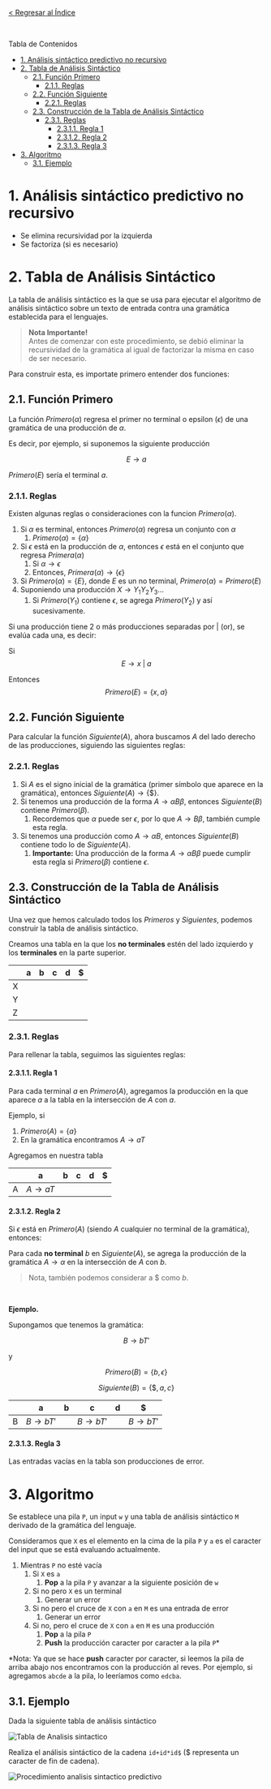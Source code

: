 [< Regresar al Índice](README.md)

<br />

Tabla de Contenidos
- [1. Análisis sintáctico predictivo no recursivo](#1-análisis-sintáctico-predictivo-no-recursivo)
- [2. Tabla de Análisis Sintáctico](#2-tabla-de-análisis-sintáctico)
  - [2.1. Función Primero](#21-función-primero)
    - [2.1.1. Reglas](#211-reglas)
  - [2.2. Función Siguiente](#22-función-siguiente)
    - [2.2.1. Reglas](#221-reglas)
  - [2.3. Construcción de la Tabla de Análisis Sintáctico](#23-construcción-de-la-tabla-de-análisis-sintáctico)
    - [2.3.1. Reglas](#231-reglas)
      - [2.3.1.1. Regla 1](#2311-regla-1)
      - [2.3.1.2. Regla 2](#2312-regla-2)
      - [2.3.1.3. Regla 3](#2313-regla-3)
- [3. Algoritmo](#3-algoritmo)
  - [3.1. Ejemplo](#31-ejemplo)

# 1. Análisis sintáctico predictivo no recursivo

- Se elimina recursividad por la izquierda
- Se factoriza (si es necesario)

# 2. Tabla de Análisis Sintáctico
La tabla de análisis sintáctico es la que se usa para ejecutar el algoritmo de análisis sintáctico sobre un texto de entrada contra una gramática establecida para el lenguajes.

> **Nota Importante!**  <br/>
> Antes de comenzar con este procedimiento, se debió eliminar la recursividad de la gramática al igual de factorizar la misma en caso de ser necesario.


Para construir esta, es importate primero entender dos funciones:

## 2.1. Función Primero
La función $Primero(\alpha)$ regresa el primer no terminal o epsilon ($\epsilon$) de una gramática de una producción de $\alpha$.

Es decir, por ejemplo, si suponemos la siguiente producción

$$
E \to a
$$

$Primero(E)$ sería el terminal $a$.

### 2.1.1. Reglas
Existen algunas reglas o consideraciones con la funcion $Primero(\alpha)$.

1. Si $\alpha$ es terminal, entonces $Primero(\alpha)$ regresa un conjunto con $\alpha$
   1. $Primero(\alpha) = \lbrace \alpha \rbrace$
2. Si $\epsilon$ está en la producción de $\alpha$, entonces $\epsilon$ está en el conjunto que regresa $Primera(\alpha)$
   1. Si $\alpha \to \epsilon$
   2. Entonces, $Primera(\alpha) \to \lbrace \epsilon \rbrace$
3. Si $Primero(\alpha) = \lbrace E \rbrace$, donde $E$ es un no terminal, $Primero(\alpha) = Primero(E)$
4. Suponiendo una producción $X \to Y_1Y_2Y_3...$
   1. Si $Primero(Y_1)$ contiene $\epsilon$, se agrega $Primero(Y_2)$ y así sucesivamente.

Si una producción tiene 2 o más producciones separadas por $|$ (or), se evalúa cada una, es decir:

Si
$$
E \to x \; | \; a
$$

Entonces
$$
Primero(E) = \lbrace x, a \rbrace
$$

## 2.2. Función Siguiente
Para calcular la función $Siguiente(A)$, ahora buscamos $A$ del lado derecho de las producciones, siguiendo las siguientes reglas:

### 2.2.1. Reglas

1. Si $A$ es el signo inicial de la gramática (primer símbolo que aparece en la gramática), entonces $Siguiente(A) \to \lbrace \$ \rbrace$.
2. Si tenemos una producción de la forma $A \to \alpha B \beta$, entonces $Siguiente(B)$ contiene $Primero(\beta)$.
   1. Recordemos que $\alpha$ puede ser $\epsilon$, por lo que $A \to B\beta$, también cumple esta regla.
3. Si tenemos una producción como $A \to \alpha B$, entonces $Siguiente(B)$ contiene todo lo de $Siguiente(A)$.
   1. **Importante:** Una producción de la forma $A \to \alpha B \beta$ puede cumplir esta regla si $Primero(\beta)$ contiene $\epsilon$.

## 2.3. Construcción de la Tabla de Análisis Sintáctico
Una vez que hemos calculado todos los $Primeros$ y $Siguientes$, podemos construir la tabla de análisis sintáctico.

Creamos una tabla en la que los **no terminales** estén del lado izquierdo y los **terminales** en la parte superior.

||a|b|c|d|$|
|-|-|-|-|-|-|
|X| | | | | |
|Y| | | | | |
|Z| | | | | |

### 2.3.1. Reglas
Para rellenar la tabla, seguimos las siguientes reglas:


#### 2.3.1.1. Regla 1
Para cada terminal $a$ en $Primero(A)$, agregamos la producción en la que aparece $a$ a la tabla en la intersección de $A$ con $a$.

  Ejemplo, si 

  1. $Primero(A) = \lbrace a \rbrace$  
  2. En la gramática encontramos $A \to aT$

  Agregamos en nuestra tabla

||a|b|c|d|$|
|-|-|-|-|-|-|
|A|$A \to aT$| | | | |

#### 2.3.1.2. Regla 2
Si $\epsilon$ está en $Primero(A)$ (siendo $A$ cualquier no terminal de la gramática), entonces:

Para cada **no terminal** $b$ en $Siguiente(A)$, se agrega la producción de la gramática $A \to \alpha$ en la intersección de $A$ con $b$.

> Nota, también podemos considerar a $ como $b$.

<br/>

**Ejemplo.**

Supongamos que tenemos la gramática:

$$
B \to bT'
$$

y 

$$
Primero(B) = \lbrace b, \epsilon \rbrace
$$

$$
Siguiente(B) = \lbrace \$, a, c \rbrace
$$

||a|b|c|d|$|
|-|-|-|-|-|-|
|B|$B \to bT'$| | $B \to bT'$| |$B \to bT'$ |

#### 2.3.1.3. Regla 3
Las entradas vacías en la tabla son producciones de error.

# 3. Algoritmo
Se establece una pila `P`, un input `w` y una tabla de análisis sintáctico `M` derivado de la gramática del lenguaje.

Consideramos que `X` es el elemento en la cima de la pila `P` y `a` es el caracter del input que se está evaluando actualmente.

1. Mientras `P` no esté vacía
   1. Si `X` es `a`
      1. **Pop** a la pila `P` y avanzar a la siguiente posición de `w`
   2. Si no pero `X` es un terminal
      1. Generar un error
   3. Si no pero el cruce de `X` con `a` en `M` es una entrada de error
      1. Generar un error
   4. Si no, pero el cruce de `X` con `a` en `M` es una producción
      1. **Pop** a la pila `P`
      2. **Push** la producción caracter por caracter a la pila `P`*

*Nota: Ya que se hace **push** caracter por caracter, si leemos la pila de arriba abajo nos encontramos con la producción al reves. Por ejemplo, si agregamos `abcde` a la pila, lo leeríamos como `edcba`.

## 3.1. Ejemplo

Dada la siguiente tabla de análisis sintáctico

![Tabla de Analisis sintactico](assets/tabla-analisis-sintactico.png)

Realiza el análisis sintáctico de la cadena `id+id*id$` ($ representa un caracter de fin de cadena).

![Procedimiento analisis sintactico predictivo](assets/ejemplo-analisis-sintactico-predictivo.png)
